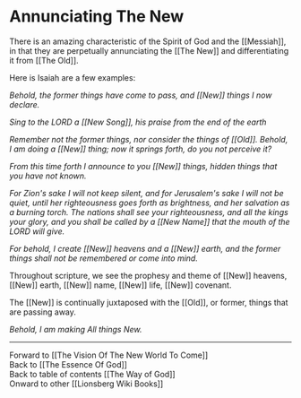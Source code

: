 # Annunciating The New

There is an amazing characteristic of the Spirit of God and the [[Messiah]], in that they are perpetually annunciating the [[The New]] and differentiating it from [[The Old]]. 

Here is Isaiah are a few examples: 

*Behold, the former things have come to pass, and [[New]] things I now declare.*

*Sing to the LORD a [[New Song]], his praise from the end of the earth*

*Remember not the former things, nor consider the things of [[Old]].
Behold, I am doing a [[New]] thing;
now it springs forth, do you not perceive it?*

*From this time forth I announce to you [[New]] things,
hidden things that you have not known.*

*For Zion's sake I will not keep silent,
and for Jerusalem's sake I will not be quiet,
until her righteousness goes forth as brightness,
and her salvation as a burning torch.
The nations shall see your righteousness,
and all the kings your glory,
and you shall be called by a [[New Name]] 
that the mouth of the LORD will give.*

*For behold, I create [[New]] heavens
and a [[New]] earth,
and the former things shall not be remembered
or come into mind.*

Throughout scripture, we see the prophesy and theme of [[New]] heavens, [[New]] earth, [[New]] name, [[New]] life, [[New]] covenant. 

The [[New]] is continually juxtaposed with the [[Old]], or former, things that are passing away. 

*Behold, I am making All things New.*

___

Forward to [[The Vision Of The New World To Come]]  
Back to [[The Essence Of God]]  
Back to table of contents [[The Way of God]]  
Onward to other [[Lionsberg Wiki Books]]  

